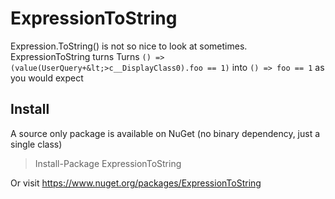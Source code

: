 # ExpressionToString
Expression.ToString() is not so nice to look at sometimes. ExpressionToString turns Turns `() => (value(UserQuery+&lt;>c__DisplayClass0).foo == 1)` into `() => foo == 1` as you would expect

## Install
A source only package is available on NuGet (no binary dependency, just a single class)

 > Install-Package ExpressionToString
 
 Or visit https://www.nuget.org/packages/ExpressionToString
